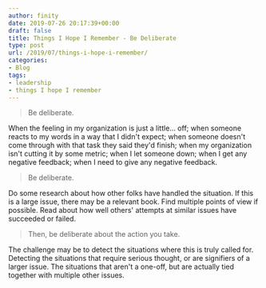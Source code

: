 ```yaml
---
author: finity
date: 2019-07-26 20:17:39+00:00
draft: false
title: Things I Hope I Remember - Be Deliberate
type: post
url: /2019/07/things-i-hope-i-remember/
categories:
- Blog
tags:
- leadership
- things I hope I remember
---
```


> Be deliberate.

When the feeling in my organization is just a little... off; when someone reacts to my words in a way that I didn't expect; when someone doesn't come through with that task they said they'd finish; when my organization isn't cutting it by some metric; when I let someone down; when I get any negative feedback; when I need to give any negative feedback.

> Be deliberate.

Do some research about how other folks have handled the situation.  If this is a large issue, there may be a relevant book.  Find multiple points of view if possible.  Read about how well others' attempts at similar issues have succeeded or failed.

> Then, be deliberate about the action you take.

The challenge may be to detect the situations where this is truly called for.  Detecting the situations that require serious thought, or are signifiers of a larger issue.  The situations that aren't a one-off, but are actually tied together with multiple other issues.
